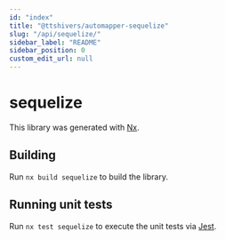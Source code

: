 ```yaml
---
id: "index"
title: "@ttshivers/automapper-sequelize"
slug: "/api/sequelize/"
sidebar_label: "README"
sidebar_position: 0
custom_edit_url: null
---
```


# sequelize

This library was generated with [Nx](https://nx.dev).

## Building

Run `nx build sequelize` to build the library.

## Running unit tests

Run `nx test sequelize` to execute the unit tests via [Jest](https://jestjs.io).
